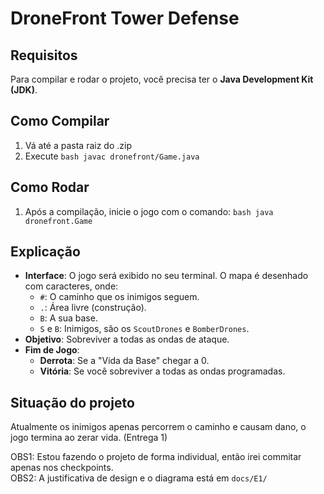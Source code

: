 # DroneFront Tower Defense

## Requisitos

Para compilar e rodar o projeto, você precisa ter o **Java Development Kit (JDK)**.

## Como Compilar

1.  Vá até a pasta raiz do .zip
2.  Execute ```bash javac dronefront/Game.java ```

## Como Rodar

1.  Após a compilação, inicie o jogo com o comando: ```bash java dronefront.Game ```
    
## Explicação

-   **Interface**: O jogo será exibido no seu terminal. O mapa é desenhado com caracteres, onde:
    -   `#`: O caminho que os inimigos seguem.
    -   `.`: Área livre (construção).
    -   `B`: A sua base.
    -   `S` e `B`: Inimigos, são os `ScoutDrones` e `BomberDrones`.
-   **Objetivo**: Sobreviver a todas as ondas de ataque.
-   **Fim de Jogo**:
    -   **Derrota**: Se a "Vida da Base" chegar a 0.
    -   **Vitória**: Se você sobreviver a todas as ondas programadas.

## Situação do projeto

Atualmente os inimigos apenas percorrem o caminho e causam dano, o jogo termina ao zerar vida. (Entrega 1)

OBS1: Estou fazendo o projeto de forma individual, então irei commitar apenas nos checkpoints.  
OBS2: A justificativa de design e o diagrama está em `docs/E1/`
